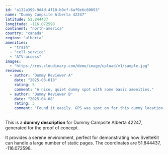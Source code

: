 ```yaml
---
id: "a132a399-9d4d-4f10-b0cf-6af9e6c60093"
name: "Dummy Campsite Alberta 42247"
latitude: 51.844437
longitude: -116.072598
continent: "north-america"
country: "canada"
region: "alberta"
amenities:
  - "trash"
  - "cell-service"
  - "ATV-access"
images:
  - "https://res.cloudinary.com/demo/image/upload/v1/sample.jpg"
reviews:
  - author: "Dummy Reviewer A"
    date: "2025-03-018"
    rating: 5
    comment: "A nice, quiet dummy spot with some basic amenities."
  - author: "Dummy Reviewer B"
    date: "2025-04-08"
    rating: 3
    comment: "Found it easily. GPS was spot on for this dummy location."
---
```


This is a **dummy description** for Dummy Campsite Alberta 42247, generated for the proof of concept.

It provides a serene environment, perfect for demonstrating how SvelteKit can handle a large number of static pages. The coordinates are 51.844437, -116.072598.
